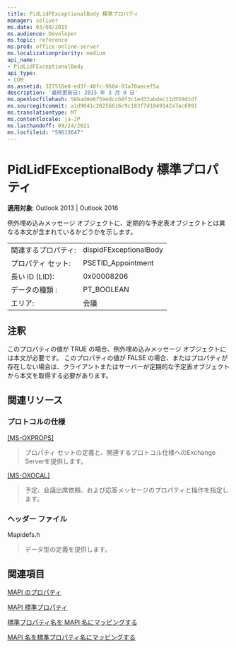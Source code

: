 ```yaml
---
title: PidLidFExceptionalBody 標準プロパティ
manager: soliver
ms.date: 03/09/2015
ms.audience: Developer
ms.topic: reference
ms.prod: office-online-server
ms.localizationpriority: medium
api_name:
- PidLidFExceptionalBody
api_type:
- COM
ms.assetid: 327516e8-ed3f-40fc-9604-03a70aecef5a
description: '最終更新日: 2015 年 3 月 9 日'
ms.openlocfilehash: 58bad0e6f59edccb8f3c1ed33abdec11d559d1df
ms.sourcegitcommit: a1d9041c20256616c9c183f7d1049142a7ac6991
ms.translationtype: MT
ms.contentlocale: ja-JP
ms.lasthandoff: 09/24/2021
ms.locfileid: "59613647"
---
```

# <a name="pidlidfexceptionalbody-canonical-property"></a>PidLidFExceptionalBody 標準プロパティ

  
  
**適用対象**: Outlook 2013 | Outlook 2016 
  
例外埋め込みメッセージ オブジェクトに、定期的な予定表オブジェクトとは異なる本文が含まれているかどうかを示します。
  
|||
|:-----|:-----|
|関連するプロパティ:  <br/> |dispidFExceptionalBody  <br/> |
|プロパティ セット:  <br/> |PSETID_Appointment  <br/> |
|長い ID (LID):  <br/> |0x00008206  <br/> |
|データの種類 :   <br/> |PT_BOOLEAN  <br/> |
|エリア:  <br/> |会議  <br/> |
   
## <a name="remarks"></a>注釈

このプロパティの値が TRUE の場合、例外埋め込みメッセージ オブジェクトには本文が必要です。 このプロパティの値が FALSE の場合、またはプロパティが存在しない場合は、クライアントまたはサーバーが定期的な予定表オブジェクトから本文を取得する必要があります。
  
## <a name="related-resources"></a>関連リソース

### <a name="protocol-specifications"></a>プロトコルの仕様

[[MS-OXPROPS]](https://msdn.microsoft.com/library/f6ab1613-aefe-447d-a49c-18217230b148%28Office.15%29.aspx)
  
> プロパティ セットの定義と、関連するプロトコル仕様へのExchange Serverを提供します。
    
[[MS-OXOCAL]](https://msdn.microsoft.com/library/09861fde-c8e4-4028-9346-e7c214cfdba1%28Office.15%29.aspx)
  
> 予定、会議出席依頼、および応答メッセージのプロパティと操作を指定します。
    
### <a name="header-files"></a>ヘッダー ファイル

Mapidefs.h
  
> データ型の定義を提供します。
    
## <a name="see-also"></a>関連項目



[MAPI のプロパティ](mapi-properties.md)
  
[MAPI 標準プロパティ](mapi-canonical-properties.md)
  
[標準プロパティ名を MAPI 名にマッピングする](mapping-canonical-property-names-to-mapi-names.md)
  
[MAPI 名を標準プロパティ名にマッピングする](mapping-mapi-names-to-canonical-property-names.md)

